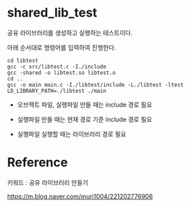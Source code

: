 # shared_lib_test

공유 라이브러리를 생성하고 실행하는 테스트이다.

아래 순서대로 명령어를 입력하여 진행한다.

    cd libtest
    gcc -c src/libtest.c -I./include
    gcc -shared -o libtest.so libtest.o
    cd ..
    gcc -o main main.c -I./libtest/include -L./libtest -ltest
    LD_LIBRARY_PATH=./libtest ./main

* 오브젝트 파일, 실행파일 만들 때는 include 경로 필요

* 실행파일 만들 때는 현재 경로 기준 include 경로 필요

* 실행파일 실행할 때는 라이브러리 경로 필요

# Reference

키워드 : 공유 라이브러리 만들기

<https://m.blog.naver.com/muri1004/221202776906>
